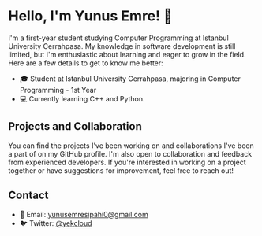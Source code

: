 # Hello, I'm Yunus Emre! 👋

I'm a first-year student studying Computer Programming at Istanbul University Cerrahpasa. My knowledge in software development is still limited, but I'm enthusiastic about learning and eager to grow in the field. Here are a few details to get to know me better:

- 🎓 Student at Istanbul University Cerrahpasa, majoring in Computer Programming - 1st Year
- 💻 Currently learning C++ and Python.

## Projects and Collaboration

You can find the projects I've been working on and collaborations I've been a part of on my GitHub profile. I'm also open to collaboration and feedback from experienced developers. If you're interested in working on a project together or have suggestions for improvement, feel free to reach out!

## Contact

- 📧 Email: [yunusemresipahi0@gmail.com](mailto:yunusemresipahi@gmail.com)
- 🐦 Twitter: [@yekcloud](https://twitter.com/yekcloud)


